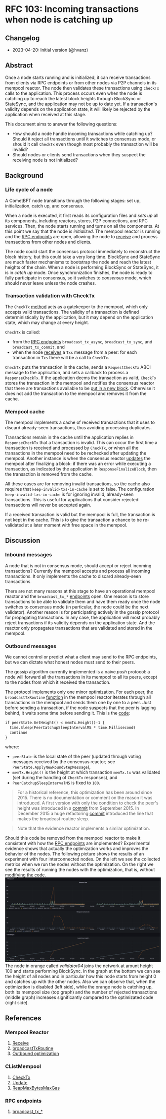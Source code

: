 # RFC 103: Incoming transactions when node is catching up

## Changelog

- 2023-04-20: Initial version (@hvanz)

## Abstract

Once a node starts running and is initialized, it can receive transactions from
clients via RPC endpoints or from other nodes via P2P channels in its mempool
reactor. The node then validates these transactions using `CheckTx` calls to the
application. This process occurs even when the node is catching up to reach the
latest block heights through BlockSync or StateSync, and the application may not
be up to date yet. If a transaction's validity depends on the application state,
it will likely be rejected by the application when received at this stage.

This document aims to answer the following questions:
- How should a node handle incoming transactions while catching up? Should it
  reject all transactions until it switches to consensus mode, or should it call
  `CheckTx` even though most probably the transaction will be invalid?
- Should nodes or clients send transactions when they suspect the receiving node
  is not initialized?

## Background

### Life cycle of a node

A CometBFT node transitions through the following stages: set up,
initialization, catch up, and consensus.

When a node is executed, it first reads its configuration files and *sets up*
all its components, including reactors, stores, P2P connections, and RPC
services. Then, the node starts running and turns on all the components. At this
point we say that the node is *initialized*. The mempool reactor is running and
the [RPC endpoints](#rpc) are open, allowing the node to [receive](#receive) and
process transactions from other nodes and clients.

The node could start the consensus protocol immediately to reconstruct the block
history, but this could take a very long time. BlockSync and StateSync are much
faster mechanisms to bootstrap the node and reach the latest heights of the
chain. When a node is performing BlockSync or StateSync, it is in *catch up*
mode. Once synchronization finishes, the node is ready to fully participate in
consensus, so it switches to *consensus* mode, which should never leave unless
the node crashes.

### Transaction validation with CheckTx

The `CheckTx` [method](#check-tx) acts as a gatekeeper to the mempool, which
only accepts valid transactions. The validity of a transaction is defined
deterministically by the application, but it may depend on the application
state, which may change at every height.

`CheckTx` is called:
- from the [RPC endpoints](#rpc) `broadcast_tx_async`, `broadcast_tx_sync`, and
  `broadcast_tx_commit`, and
- when the node [receives](#receive) a `Txs` message from a peer: for each
  transaction in `Txs` there will be a call to `CheckTx`.

`CheckTx` puts the transaction in the cache, sends a `RequestCheckTx` ABCI
message to the application, and sets a callback to process a `ResponseCheckTx`.
If the application deems the transaction as valid, `CheckTx` stores the
transaction in the mempool and notifies the consensus reactor that there are
transactions available to be [put in a new block](#reap). Otherwise it does not
add the transaction to the mempool and removes it from the cache.

### Mempool cache

The mempool implements a cache of received transactions that it uses to discard
already-seen transactions, thus avoiding processing duplicates.

Transactions remain in the cache until the application replies in
`ResponseCheckTx` that a transaction is invalid. This can occur the first time a
transaction is received and processed by `CheckTx`, or when all the transactions
in the mempool need to be rechecked after updating the mempool. Another instance
is when the consensus reactor [updates](#update) the mempool after finalizing a
block: if there was an error while executing a transaction, as indicated by the
application in `ResponseFinalizeBlock`, then the transaction is removed from the
cache.

All these cases are for removing invalid transactions, so the cache also
requires that `keep-invalid-txs-in-cache` is set to false. The configuration
`keep-invalid-txs-in-cache` is for ignoring invalid, already-seen transactions.
This is useful for applications that consider rejected transactions will never
be accepted again.

If a received transaction is valid but the mempool is full, the transaction is
not kept in the cache. This is to give the transaction a chance to be
re-validated at a later moment with free space in the mempool.

## Discussion

### Inbound messages

A node that is not in consensus mode, should accept or reject incoming
transactions? Currently the mempool accepts and process all incoming
transactions. It only implements the cache to discard already-seen transactions.

There are not many reasons at this stage to have an operational mempool reactor
and the `broadcast_tx_*` [endpoints](#rpc) open. One reason is to store
transactions to be able to validate them and have them ready once the node
switches to consensus mode (in particular, the node could be the next
validator). Another reason is for participating actively in the gossip protocol
for propagating transactions. In any case, the application will most probably
reject transactions if its validity depends on the application state. And the
reactor only propagates transactions that are validated and stored in the
mempool.

### Outbound messages

We cannot control or predict what a client may send to the RPC endpoints, but we
can dictate what honest nodes must send to their peers.

The gossip algorithm currently implemented is a naive *push* protocol: a node
will forward all the transactions in its mempool to all its peers, except to the
nodes from which it received the transaction.

The protocol implements only one minor optimization. For each peer, the
`broadcastTxRoutine` [function](#broadcast) in the mempool reactor iterates
through all transactions in the mempool and sends them one by one to a peer.
Just before sending a transaction, if the node suspects that the peer is lagging
behind, it waits some time before sending it. This is the [code](#optimization):
```golang
if peerState.GetHeight() < memTx.Height()-1 {
  time.Sleep(PeerCatchupSleepIntervalMS * time.Millisecond)
  continue
}
```
where: 
- `peerState` is the local state of the peer (updated through voting messages
  received by the consensus reactor; see `PeerState.ApplyNewRoundStepMessage`), 
- `memTx.Height()` is the height at which transaction `memTx.tx` was validated
  (set during the handling of `CheckTx` responses), and
- `PeerCatchupSleepIntervalMS` is fixed to `100`.

>For a historical reference, this optimization has been around since 2015. There
>is no documentation or comment on the reason it was introduced. A first version
>with only the condition to check the peer's height was introduced in a
>[commit](https://github.com/tendermint/tendermint/commit/12566f51af2bbdc73e3c79c603be0593d8cb1574)
>from September 2015. In December 2015 a huge refactoring
>[commit](https://github.com/CometBFT/cometbft/commit/ef43af19ab2af994afaf9fdb148df2918454d9c4)
>introduced the line that makes the broadcast routine sleep.

> Note that the evidence reactor implements a similar optimization.

Should this code be removed from the mempool reactor to make it consistent with
how the [RPC endpoints](#rpc) are implemented? Experimental evidence shows that
actually the optimization works and improves the behavior of the nodes. The
following picture shows the results of an experiment with four interconnected
nodes. On the left we see the collected metrics when we run the nodes without
the optimization. On the right we see the results of running the nodes with the
optimization, that is, without modifying the code.
![rfc-103-comparison](./images/rfc-103-optimization-comparison.png) The node in
orange called _validator04_ joins the network at arount height 100 and starts
performing BlockSync. In the graph at the bottom we can see the height of all
nodes and in particular how this node starts from height 0 and catches up with
the other nodes. Also we can observe that, when the optimization is disabled
(left side), while the orange node is catching up, both its mempool size (top
graph) and the number of rejected transactions (middle graph) increases
significantly compared to the optimizated code (right side).

## References

### Mempool Reactor

1. <a id="receive" href="https://github.com/CometBFT/cometbft/blob/23c37d65990aa8ef2cc5a442792f56eb87d4d1e9/mempool/reactor.go#L93)">Receive</a>
1. <a id="broadcast" href="https://github.com/CometBFT/cometbft/blob/23c37d65990aa8ef2cc5a442792f56eb87d4d1e9/mempool/reactor.go#L132)">broadcastTxRoutine</a>
1. <a id="optimization" href="https://github.com/CometBFT/cometbft/blob/23c37d65990aa8ef2cc5a442792f56eb87d4d1e9/mempool/reactor.go#L171-L174">Outbound optimization</a>

### CListMempool

1. <a id="check-tx" href="https://github.com/cometbft/cometbft/blob/23c37d65990aa8ef2cc5a442792f56eb87d4d1e9/mempool/clist_mempool.go#L202)">CheckTx</a>
1. <a id="update" href="https://github.com/cometbft/cometbft/blob/23c37d65990aa8ef2cc5a442792f56eb87d4d1e9/mempool/clist_mempool.go#L577)">Update</a>
1. <a id="reap" href="https://github.com/cometbft/cometbft/blob/23c37d65990aa8ef2cc5a442792f56eb87d4d1e9/mempool/clist_mempool.go#L519)">ReapMaxBytesMaxGas</a>

### RPC endpoints

1. <a id="rpc" href="https://github.com/cometbft/cometbft/blob/23c37d65990aa8ef2cc5a442792f56eb87d4d1e9/rpc/core/mempool.go#L22-L144">broadcast_tx_*</a>
